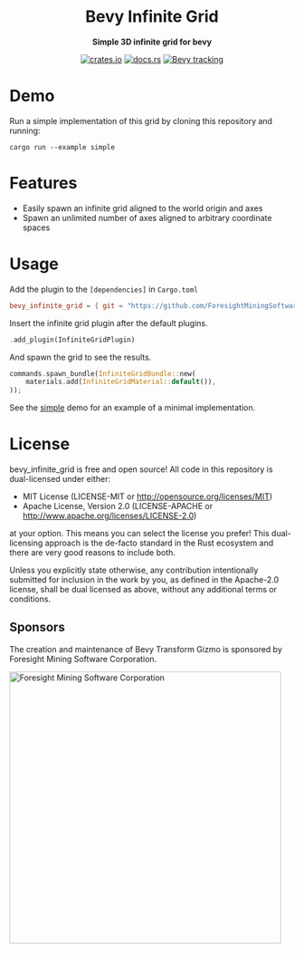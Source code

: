 <div align="center">

# Bevy Infinite Grid

**Simple 3D infinite grid for bevy**

[![crates.io](https://img.shields.io/crates/v/bevy_infinite_grid)](https://crates.io/crates/bevy_infinite_grid)
[![docs.rs](https://docs.rs/bevy_infinite_grid/badge.svg)](https://docs.rs/bevy_infinite_grid)
[![Bevy tracking](https://img.shields.io/badge/Bevy%20tracking-released%20version-lightblue)](https://github.com/bevyengine/bevy/blob/main/docs/plugins_guidelines.md#main-branch-tracking)

</div>

# Demo

Run a simple implementation of this grid by cloning this repository and running:

```shell
cargo run --example simple
```

# Features

* Easily spawn an infinite grid aligned to the world origin and axes
* Spawn an unlimited number of axes aligned to arbitrary coordinate spaces

# Usage

Add the plugin to the `[dependencies]` in `Cargo.toml`

```toml
bevy_infinite_grid = { git = "https://github.com/ForesightMiningSoftwareCorporation/bevy_infinite_grid", branch = "main" }
```

Insert the infinite grid plugin after the default plugins.

```rust
.add_plugin(InfiniteGridPlugin)
```

And spawn the grid to see the results.

```rust
commands.spawn_bundle(InfiniteGridBundle::new(
    materials.add(InfiniteGridMaterial::default()),
));
```

See the [simple](examples/simple.rs) demo for an example of a minimal implementation.

# License

bevy_infinite_grid is free and open source! All code in this repository is dual-licensed under either:

* MIT License (LICENSE-MIT or <http://opensource.org/licenses/MIT>)
* Apache License, Version 2.0 (LICENSE-APACHE or <http://www.apache.org/licenses/LICENSE-2.0>)

at your option. This means you can select the license you prefer! This dual-licensing approach is the de-facto standard in the Rust ecosystem and there are very good reasons to include both.

Unless you explicitly state otherwise, any contribution intentionally submitted for inclusion in the work by you, as defined in the Apache-2.0 license, shall be dual licensed as above, without any additional terms or conditions.

## Sponsors

The creation and maintenance of Bevy Transform Gizmo is sponsored by Foresight Mining Software Corporation.

<img src="https://user-images.githubusercontent.com/2632925/151242316-db3455d1-4934-4374-8369-1818daf512dd.png" alt="Foresight Mining Software Corporation" width="480">

